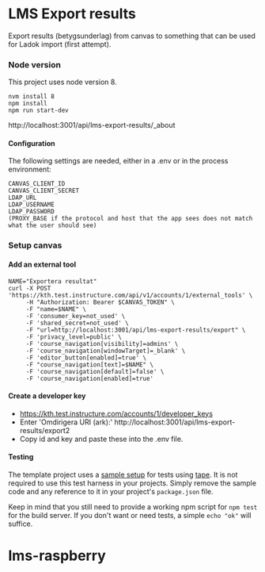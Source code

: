 # LMS Export results
Export results (betygsunderlag) from canvas to something that can be
used for Ladok import (first attempt).

### Node version

This project uses node version 8.

    nvm install 8
    npm install
    npm run start-dev

http://localhost:3001/api/lms-export-results/_about

#### Configuration

The following settings are needed, either in a .env or in the process
environment:

```
CANVAS_CLIENT_ID
CANVAS_CLIENT_SECRET
LDAP_URL
LDAP_USERNAME
LDAP_PASSWORD
(PROXY_BASE if the protocol and host that the app sees does not match what the user should see)
```


### Setup canvas

#### Add an external tool
```
NAME="Exportera resultat"
curl -X POST 'https://kth.test.instructure.com/api/v1/accounts/1/external_tools' \
     -H "Authorization: Bearer $CANVAS_TOKEN" \
     -F "name=$NAME" \
     -F 'consumer_key=not_used' \
     -F 'shared_secret=not_used' \
     -F "url=http://localhost:3001/api/lms-export-results/export" \
     -F 'privacy_level=public' \
     -F 'course_navigation[visibility]=admins' \
     -F 'course_navigation[windowTarget]=_blank' \
     -F 'editor_button[enabled]=true' \
     -F "course_navigation[text]=$NAME" \
     -F 'course_navigation[default]=false' \
     -F 'course_navigation[enabled]=true'
```
#### Create a developer key
- https://kth.test.instructure.com/accounts/1/developer_keys
- Enter 'Omdirigera URI (ark):' http://localhost:3001/api/lms-export-results/export2
- Copy id and key and paste these into the .env file.
#### Testing

The template project uses a [sample setup][sample-test] for
tests using [tape][tape]. It is not required to use this test
harness in your projects. Simply remove the sample code and
any reference to it in your project's `package.json` file.

Keep in mind that you still need to provide a working npm
script for `npm test` for the build server. If you don't want
or need tests, a simple `echo "ok"` will suffice.

[api]: https://github.com/KTH/node-api
[web]: https://github.com/KTH/node-web
[tape]: https://github.com/substack/tape
[sample-test]: test/unit/specs/sampleCtrl-test.js
# lms-raspberry
